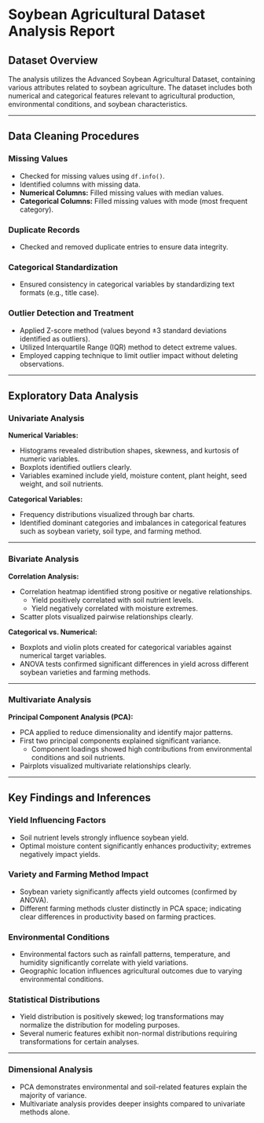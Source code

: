 # Soybean Agricultural Dataset Analysis Report

## Dataset Overview
The analysis utilizes the Advanced Soybean Agricultural Dataset, containing various attributes related to soybean agriculture. The dataset includes both numerical and categorical features relevant to agricultural production, environmental conditions, and soybean characteristics.

---

## Data Cleaning Procedures

### Missing Values
- Checked for missing values using `df.info()`.
- Identified columns with missing data.
- **Numerical Columns:** Filled missing values with median values.
- **Categorical Columns:** Filled missing values with mode (most frequent category).

### Duplicate Records
- Checked and removed duplicate entries to ensure data integrity.

### Categorical Standardization
- Ensured consistency in categorical variables by standardizing text formats (e.g., title case).

### Outlier Detection and Treatment
- Applied Z-score method (values beyond ±3 standard deviations identified as outliers).
- Utilized Interquartile Range (IQR) method to detect extreme values.
- Employed capping technique to limit outlier impact without deleting observations.

---

## Exploratory Data Analysis

### Univariate Analysis

**Numerical Variables:**
- Histograms revealed distribution shapes, skewness, and kurtosis of numeric variables.
- Boxplots identified outliers clearly.
- Variables examined include yield, moisture content, plant height, seed weight, and soil nutrients.

**Categorical Variables:**
- Frequency distributions visualized through bar charts.
- Identified dominant categories and imbalances in categorical features such as soybean variety, soil type, and farming method.

---

### Bivariate Analysis

**Correlation Analysis:**
- Correlation heatmap identified strong positive or negative relationships.
  - Yield positively correlated with soil nutrient levels.
  - Yield negatively correlated with moisture extremes.
- Scatter plots visualized pairwise relationships clearly.

**Categorical vs. Numerical:**
- Boxplots and violin plots created for categorical variables against numerical target variables.
- ANOVA tests confirmed significant differences in yield across different soybean varieties and farming methods.

---

### Multivariate Analysis

**Principal Component Analysis (PCA):**
- PCA applied to reduce dimensionality and identify major patterns.
- First two principal components explained significant variance.
  - Component loadings showed high contributions from environmental conditions and soil nutrients.
- Pairplots visualized multivariate relationships clearly.

---

## Key Findings and Inferences

### Yield Influencing Factors
- Soil nutrient levels strongly influence soybean yield.
- Optimal moisture content significantly enhances productivity; extremes negatively impact yields.

### Variety and Farming Method Impact
- Soybean variety significantly affects yield outcomes (confirmed by ANOVA).
- Different farming methods cluster distinctly in PCA space; indicating clear differences in productivity based on farming practices.

### Environmental Conditions
- Environmental factors such as rainfall patterns, temperature, and humidity significantly correlate with yield variations.
- Geographic location influences agricultural outcomes due to varying environmental conditions.

### Statistical Distributions
- Yield distribution is positively skewed; log transformations may normalize the distribution for modeling purposes.
- Several numeric features exhibit non-normal distributions requiring transformations for certain analyses.

---

### Dimensional Analysis
- PCA demonstrates environmental and soil-related features explain the majority of variance.
- Multivariate analysis provides deeper insights compared to univariate methods alone.

